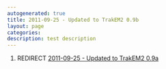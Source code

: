 ```yaml
---
autogenerated: true
title: 2011-09-25 - Updated to TrakEM2 0.9b
layout: page
categories: 
description: test description
---
```


1.  REDIRECT [2011-09-25 - Updated to TrakEM2 0.9a](2011-09-25_-_Updated_to_TrakEM2_0.9a)
